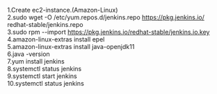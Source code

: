 1.Create ec2-instance.(Amazon-Linux)  
2.sudo wget -O /etc/yum.repos.d/jenkins.repo https://pkg.jenkins.io/ redhat-stable/jenkins.repo  
3.sudo rpm --import https://pkg.jenkins.io/redhat-stable/jenkins.io.key  
4.amazon-linux-extras install epel   
5.amazon-linux-extras install java-openjdk11  
6.java -version  
7.yum install jenkins  
8.systemctl status jenkins  
9.systemctl start jenkins  
10.systemctl status jenkins  